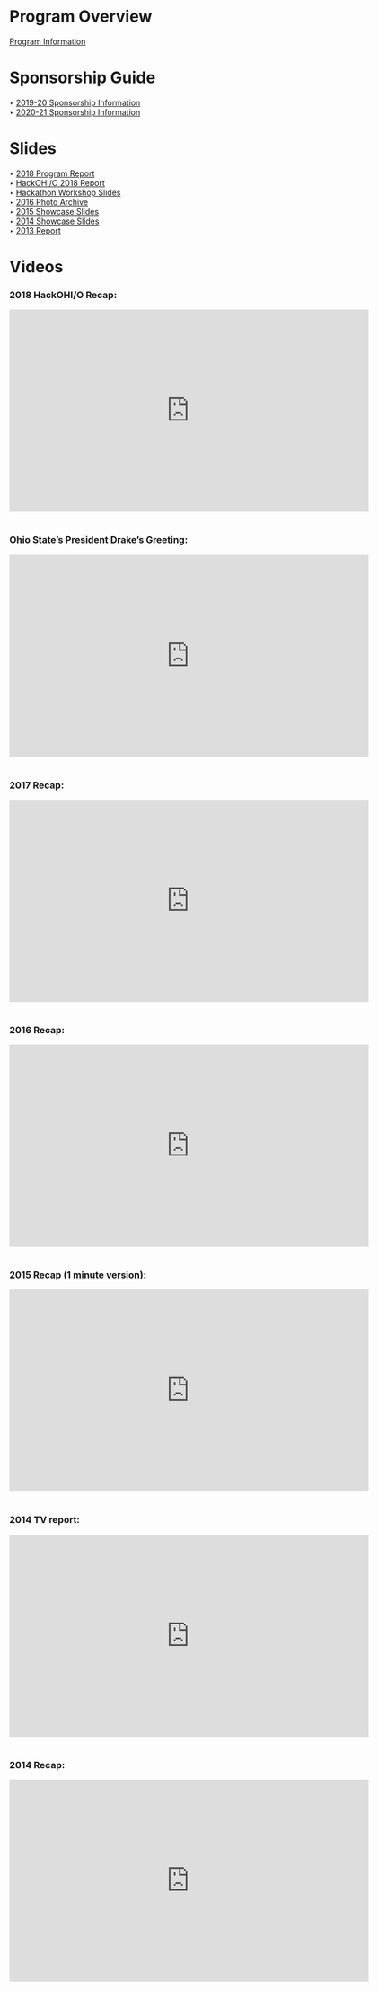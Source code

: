 # Program Overview
[Program Information](../assets/pdf/2019-OHIO-Program-Overview.pdf)

# Sponsorship Guide  
&#8227; [2019-20 Sponsorship Information](../assets/pdf/2019-20-OHIO-Sponsorship-Info.pdf)  
&#8227; [2020-21 Sponsorship Information](../assets/pdf/2020-21-OHIO-Sponsorship-Info.pdf)

# Slides  
&#8227; [2018 Program Report](../assets/pdf/2018-OHIO-annual-report.pdf)  
&#8227; [HackOHI/O 2018 Report](../assets/pdf/Hack-2018-Report.pdf)  
&#8227; [Hackathon Workshop Slides](https://speakerdeck.com/arnabdotorg/building-something-amazing-4-years-of-ohio-states-hackathon-program)  
&#8227; [2016 Photo Archive](https://www.flickr.com/photos/hackohio/albums/)  
&#8227; [2015 Showcase Slides](https://speakerdeck.com/arnabdotorg/o-2015-keynote)  
&#8227; [2014 Showcase Slides](https://speakerdeck.com/arnabdotorg/ohio-2014)  
&#8227; [2013 Report](http://arnab.org/files/HackathonReport.pdf)  

# Videos


### 2018 HackOHI/O Recap:
<iframe width="640" height="360" src="https://www.youtube.com/embed/2Ei5MwuYj-8" frameborder="0" allowfullscreen></iframe>
<br><br>

### Ohio State&#8217;s President Drake&#8217;s Greeting:  
<iframe width="640" height="360" src="https://www.youtube.com/embed/E4yvioGjVdM" frameborder="0" allowfullscreen></iframe>
<br><br>

### 2017 Recap:  
<iframe width="640" height="360" src="https://www.youtube.com/embed/qYV1VzkIf2w" frameborder="0" allowfullscreen></iframe>
<br><br>

### 2016 Recap:  
<iframe width="640" height="360" src="https://www.youtube.com/embed/CMHpWSEIsVs" frameborder="0" allowfullscreen></iframe>
<br><br>

### 2015 Recap <a href="https://www.youtube.com/watch?v=eQt1IkVOo-E">(1 minute version)</a>:  
<iframe width="640" height="360" src="https://www.youtube.com/embed/iRth69XrecY" frameborder="0" allowfullscreen></iframe>
<br><br>

### 2014 TV report:  
<iframe width="640" height="360" src="https://www.youtube.com/embed/hwqj6wXADgk" frameborder="0" allowfullscreen></iframe>
<br><br>

### 2014 Recap:  
<iframe width="640" height="360" src="https://www.youtube.com/embed/vLFE5nKHSYI" frameborder="0" allowfullscreen></iframe>
